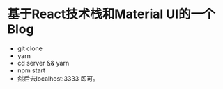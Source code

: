 # 基于React技术栈和Material UI的一个Blog

- git clone
- yarn
- cd server && yarn
- npm start
- 然后去localhost:3333
即可。